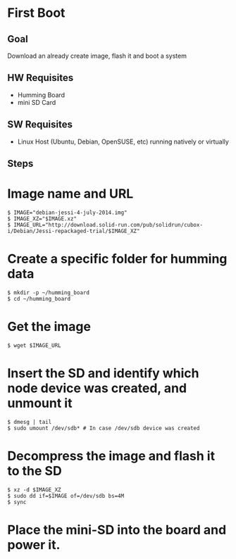 First Boot
==========

Goal
----

Download an already create image, flash it and boot a system

HW Requisites
-------------

* Humming Board
* mini SD Card

SW Requisites
-------------

* Linux Host (Ubuntu, Debian, OpenSUSE, etc) running natively or virtually

Steps
-----

# Image name and URL
    
    $ IMAGE="debian-jessi-4-july-2014.img"
    $ IMAGE_XZ="$IMAGE.xz"
    $ IMAGE_URL="http://download.solid-run.com/pub/solidrun/cubox-i/Debian/Jessi-repackaged-trial/$IMAGE_XZ"

# Create a specific folder for humming data

    $ mkdir -p ~/humming_board
    $ cd ~/humming_board

# Get the image

    $ wget $IMAGE_URL

# Insert the SD and identify which node device was created, and unmount it

    $ dmesg | tail
    $ sudo umount /dev/sdb* # In case /dev/sdb device was created

# Decompress the image and flash it to the SD

    $ xz -d $IMAGE_XZ
    $ sudo dd if=$IMAGE of=/dev/sdb bs=4M
    $ sync

# Place the mini-SD into the board and power it.
